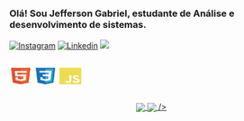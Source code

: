 #
### Olá! Sou  Jefferson Gabriel, estudante de Análise e desenvolvimento de sistemas.


[![Instagram](https://img.shields.io/badge/Instagram-E4405F?style=for-the-badge&logo=instagram&logoColor=white)](https://www.instagram.com/jeff_sousa12/)
[![Linkedin](https://img.shields.io/badge/LinkedIn-0077B5?style=for-the-badge&logo=linkedin&logoColor=white)](https://www.linkedin.com/in/jefferson-gabriel-50282021b/)
 <a href = "mailto:jeffersongabriel.contato@gmail.com"><img src="https://img.shields.io/badge/-Gmail-%23333?style=for-the-badge&logo=gmail&logoColor=white" target="_blank"></a>


<div style="display: inline_block"><br>
    <img align="center" alt="Sa-HTML" height="30" width="40" src="https://raw.githubusercontent.com/devicons/devicon/master/icons/html5/html5-original.svg">
    <img align="center" alt="Sa-CSS" height="30" width="40" src="https://raw.githubusercontent.com/devicons/devicon/master/icons/css3/css3-original.svg">
     <img align="center" alt="Sa-Js" height="30" width="40" src="https://raw.githubusercontent.com/devicons/devicon/master/icons/javascript/javascript-plain.svg">
</div>
    <p align="center"> <br>
    
  <a href="https://github.com/nosreffej1/github-readme-stats">
    <img
      align="center"
      height="160"
      src="https://github-readme-stats.vercel.app/api?username=nosreffej1&show_icons=true&theme=dracula&include_all_commits=true&count_private=true"
    />
    </a>
      <a href="https://github.com/nosreffej1/github-readme-stats">
    <img
      align="center"
         height="160"
       <img height="160" src="https://github-readme-stats.vercel.app/api/top-langs/?username=nosreffej1&layout=compact&langs_count=7&theme=dracula"/>
    />
  </a>
</p>
